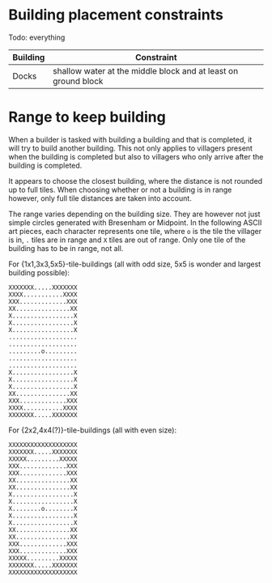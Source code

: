 Building placement constraints
==============================

Todo: everything

Building | Constraint
---------|-----------
Docks    | shallow water at the middle block and at least on ground block

Range to keep building
======================

When a builder is tasked with building a building and that is completed, it
will try to build another building. This not only applies to villagers present
when the building is completed but also to villagers who only arrive after the
building is completed.

It appears to choose the closest building, where the distance is not rounded up
to full tiles. When choosing whether or not a building is in range however,
only full tile distances are taken into account.

The range varies depending on the building size. They are however not just
simple circles generated with Bresenham or Midpoint. In the following ASCII art
pieces, each character represents one tile, where `o` is the tile the villager
is in, `.` tiles are in range and `X` tiles are out of range. Only one tile of
the building has to be in range, not all.

For {1x1,3x3,5x5}-tile-buildings (all with odd size, 5x5 is wonder and largest
building possible):

```
XXXXXXX.....XXXXXXX
XXXX...........XXXX
XXX.............XXX
XX...............XX
X.................X
X.................X
X.................X
...................
...................
.........o.........
...................
...................
X.................X
X.................X
X.................X
XX...............XX
XXX.............XXX
XXXX...........XXXX
XXXXXXX.....XXXXXXX
```

For {2x2,4x4(?)}-tile-buildings (all with even size):

```
XXXXXXXXXXXXXXXXXXX
XXXXXXX.....XXXXXXX
XXXXX.........XXXXX
XXX.............XXX
XXX.............XXX
XX...............XX
XX...............XX
X.................X
X.................X
X........o........X
X.................X
X.................X
XX...............XX
XX...............XX
XXX.............XXX
XXX.............XXX
XXXXX.........XXXXX
XXXXXXX.....XXXXXXX
XXXXXXXXXXXXXXXXXXX
```


